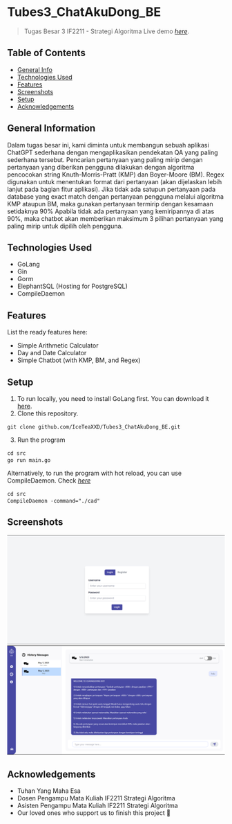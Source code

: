 # Tubes3_ChatAkuDong_BE
> Tugas Besar 3 IF2211 - Strategi Algoritma
> Live demo [_here_](https://www.youtube.com/watch?v=OcAE0r-t8uI&feature=youtu.be). <!-- If you have the project hosted somewhere, include the link here. -->

## Table of Contents
* [General Info](#general-information)
* [Technologies Used](#technologies-used)
* [Features](#features)
* [Screenshots](#screenshots)
* [Setup](#setup)
* [Acknowledgements](#acknowledgements)


## General Information
Dalam tugas besar ini, kami diminta untuk membangun sebuah aplikasi ChatGPT sederhana dengan mengaplikasikan pendekatan QA yang paling sederhana tersebut. Pencarian pertanyaan yang paling mirip dengan pertanyaan yang diberikan pengguna dilakukan dengan algoritma pencocokan string Knuth-Morris-Pratt (KMP) dan Boyer-Moore (BM). Regex digunakan untuk menentukan format dari pertanyaan (akan dijelaskan lebih lanjut pada bagian fitur aplikasi). Jika tidak ada satupun pertanyaan pada database yang exact match dengan pertanyaan pengguna melalui algoritma KMP ataupun BM, maka gunakan pertanyaan termirip dengan kesamaan setidaknya 90% Apabila tidak ada pertanyaan yang kemiripannya di atas 90%, maka chatbot akan memberikan maksimum 3 pilihan pertanyaan yang paling mirip untuk dipilih oleh pengguna.


## Technologies Used
- GoLang
- Gin
- Gorm
- ElephantSQL (Hosting for PostgreSQL)
- CompileDaemon


## Features
List the ready features here:
- Simple Arithmetic Calculator
- Day and Date Calculator
- Simple Chatbot (with KMP, BM, and Regex)

## Setup
1. To run locally, you need to install GoLang first. You can download it [here](https://golang.org/dl/).
2. Clone this repository.
```
git clone github.com/IceTeaXXD/Tubes3_ChatAkuDong_BE.git
```
3. Run the program
```
cd src
go run main.go
```
Alternatively, to run the program with hot reload, you can use CompileDaemon. Check [_here_](https://github.com/githubnemo/CompileDaemon)
```
cd src
CompileDaemon -command="./cad"
```

## Screenshots
![](doc/login.png)
<br>
![](doc/chat.png)

## Acknowledgements
- Tuhan Yang Maha Esa
- Dosen Pengampu Mata Kuliah IF2211 Strategi Algoritma
- Asisten Pengampu Mata Kuliah IF2211 Strategi Algoritma
- Our loved ones who support us to finish this project 💖